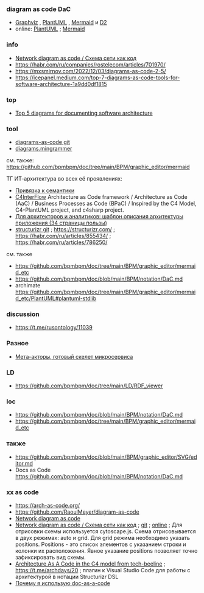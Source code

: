 ### diagram as code DaC
- [Graphviz](https://graphviz.org/) , [PlantUML](https://plantuml.com/ru/) , [Mermaid](https://mermaid.js.org/) и [D2](https://d2lang.com/) 
- online: [PlantUML](https://www.plantuml.com/plantuml/uml/SyfFKj2rKt3CoKnELR1Io4ZDoSa70000) ; [Mermaid](https://www.mermaidchart.com/play?utm_source=mermaid_js&utm_medium=editor_selection&utm_campaign=playground#pako:eNqrVkrOT0lVslJSqgUAFW4DVg)
### info
- [Network diagram as code / Схема сети как код](https://habr.com/ru/articles/491814/)
- https://habr.com/ru/companies/rostelecom/articles/701970/
- https://mxsmirnov.com/2022/12/03/diagrams-as-code-2-5/
- https://icepanel.medium.com/top-7-diagrams-as-code-tools-for-software-architecture-1a9dd0df1815
### top
- [Top 5 diagrams for documenting software architecture](https://softwarearchitectureweekly.substack.com/p/top-5-diagrams-for-documenting-software)
### tool
- [diagrams-as-code git](https://github.com/topics/diagrams-as-code) 
- [diagrams.mingrammer](https://diagrams.mingrammer.com/) 

см. также: https://github.com/bpmbpm/doc/tree/main/BPM/graphic_editor/mermaid

ТГ ИТ-архитектура во всех её проявлениях:
- [Привязка к семантики](https://t.me/c/1120099288/167348)
- [C4InterFlow](https://github.com/SlavaVedernikov/C4InterFlow) Architecture as Code framework / Architecture as Code (AaC) / Business Processes as Code (BPaC) / Inspired by the C4 Model, C4-PlantUML project, and c4sharp project.
- [Для архитекторов и аналитиков: шаблон описания архитектуры приложения (34 страницы пользы)](https://habr.com/ru/articles/907154/)
- [structurizr git](https://github.com/structurizr/dsl) ; https://structurizr.com/ ; https://habr.com/ru/articles/855434/ ; https://habr.com/ru/articles/786250/

см. также
- https://github.com/bpmbpm/doc/tree/main/BPM/graphic_editor/mermaid_etc  
- https://github.com/bpmbpm/doc/blob/main/BPM/notation/DaC.md
- archimate https://github.com/bpmbpm/doc/tree/main/BPM/graphic_editor/mermaid_etc/PlantUML#plantuml-stdlib
### discussion
- https://t.me/rusontology/11039

### Разное
- [Мета-акторы, готовый скелет микросервиса](https://habr.com/ru/articles/920684/)

### LD
- https://github.com/bpmbpm/doc/tree/main/LD/RDF_viewer

### loc
- https://github.com/bpmbpm/doc/blob/main/BPM/notation/DaC.md
- https://github.com/bpmbpm/doc/tree/main/BPM/graphic_editor/mermaid_etc
  
### также
- https://github.com/bpmbpm/doc/blob/main/BPM/graphic_editor/SVG/editor.md
- Docs as Code https://github.com/bpmbpm/doc/blob/main/BPM/notation/DaC.md

### xx as code
- https://arch-as-code.org/
- https://github.com/RaoulMeyer/diagram-as-code
- [Network diagram as code](https://github.com/Thomaash/me)
- [Network diagram as code / Схема сети как код](https://habr.com/ru/articles/491814/) ; [git](https://github.com/antirek/network-diagram) ; [online](https://antirek.github.io/network-diagram-editor/) ; Для отрисовки схемы используется cytoscape.js. Схема отрисовывается в двух режимах: auto и grid. Для grid режима необходимо указать positions. Positions - это список элементов с указанием строки и колонки их расположения. Явное указание positions позволяет точно зафиксировать вид схемы.
- [ Architecture As A Code in the C4 model from tech-beeline](https://github.com/tech-beeline) ; https://t.me/archdays/20 ; плагин к Visual Studio Code для работы с архитектурой в нотации Structurizr DSL
- [Почему я использую doc-as-a-code](https://habr.com/ru/articles/895202/)
